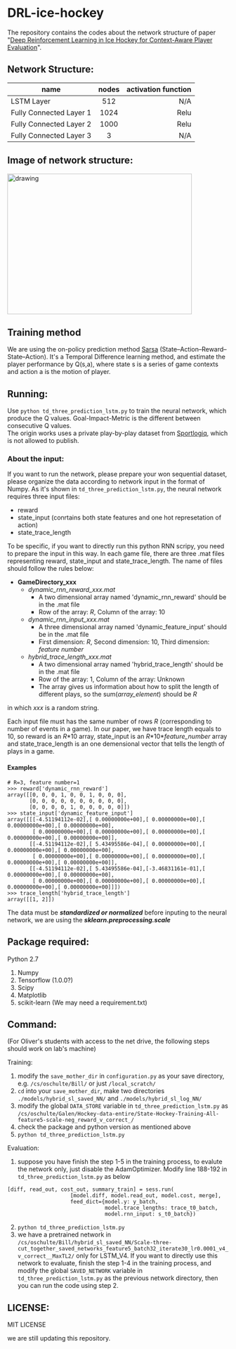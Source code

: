 # DRL-ice-hockey

The repository contains the codes about the network structure of paper "[Deep Reinforcement Learning in Ice Hockey
for Context-Aware Player Evaluation](https://www.ijcai.org/proceedings/2018/0478.pdf)".  

## Network Structure:  

| name        | nodes           | activation function  |
| ------------- |:-------------:| -----:|
| LSTM Layer    | 512           | N/A |
| Fully Connected Layer 1| 1024     |  Relu |
| Fully Connected Layer 2| 1000      |  Relu |
| Fully Connected Layer 3| 3      |  N/A |

## Image of network structure:  

<img src=./images/DP-lstm-model-structure.png alt="drawing" height="320" width="420"/>

<!---![model-structure](./images/DP-lstm-model-structure.png =250x250)--->

## Training method 
We are using the on-policy prediction method [Sarsa](https://en.wikipedia.org/wiki/State%E2%80%93action%E2%80%93reward%E2%80%93state%E2%80%93action) (State–Action–Reward–State–Action).
It's a Temporal Difference learning method, and estimate the player performance by Q(s,a), where state s is a series of game contexts and action a is the motion of player.

## Running:  
Use ```python td_three_prediction_lstm.py``` to train the neural network, which produce the Q values. Goal-Impact-Metric is the different between consecutive Q values.  
The origin works uses a private play-by-play dataset from [Sportlogiq](http://sportlogiq.com/en/), which is not allowed to publish. 

### About the input: 
If you want to run the network, please prepare your won sequential dataset, please organize the data according to network input in the format of Numpy. As it's shown in ```td_three_prediction_lstm.py```, the neural network requires three input files: 

* reward
* state_input (conrtains both state features and one hot represetation of action) 
* state_trace_length

To be specific, if you want to directly run this python RNN scripy, you need to prepare the input in this way. In each game file, there are three .mat files representing reward, state_input and state_trace_length. The name of files should follow the rules below:
 
 - **GameDirectory_xxx**
   - *dynamic_rnn_reward_xxx.mat*
     - A two dimensional array named 'dynamic_rnn_reward' should be in the .mat file
     - Row of the array: _R_, Column of the array: 10
   - *dynamic_rnn_input_xxx.mat*
     - A three dimensional array named 'dynamic_feature_input' should be in the .mat file
     - First dimension: _R_, Second dimension: 10, Third dimension: _feature number_
   - *hybrid_trace_length_xxx.mat*
     - A two dimensional array named 'hybrid_trace_length' should be in the .mat file
     - Row of the array: 1, Column of the array: Unknown
     - The array gives us information about how to split the length of different plays, so the sum(_array_element_) should be _R_
 
 in which *xxx* is a random string.
 
Each input file must has the same number of rows _R_ (corresponding to number of events in a game). In our paper, we have trace length equals to 10, so reward is an _R_\*10 array, state_input is an _R_\*10\*_feature_number_ array and state_trace_length is an one demensional vector that tells the length of plays in a game.

#### Examples
```
# R=3, feature number=1
>>> reward['dynamic_rnn_reward']
array([[0, 0, 0, 1, 0, 0, 1, 0, 0, 0],
       [0, 0, 0, 0, 0, 0, 0, 0, 0, 0],
       [0, 0, 0, 0, 1, 0, 0, 0, 0, 0]])
>>> state_input['dynamic_feature_input']
array([[[-4.51194112e-02],[ 0.00000000e+00],[ 0.00000000e+00],[ 0.00000000e+00],[ 0.00000000e+00],
        [ 0.00000000e+00],[ 0.00000000e+00],[ 0.00000000e+00],[ 0.00000000e+00],[ 0.00000000e+00]],
       [[-4.51194112e-02],[ 5.43495586e-04],[ 0.00000000e+00],[ 0.00000000e+00],[ 0.00000000e+00],
        [ 0.00000000e+00],[ 0.00000000e+00],[ 0.00000000e+00],[ 0.00000000e+00],[ 0.00000000e+00]],
       [[-4.51194112e-02],[ 5.43495586e-04],[-3.46831161e-01],[ 0.00000000e+00],[ 0.00000000e+00],
        [ 0.00000000e+00],[ 0.00000000e+00],[ 0.00000000e+00],[ 0.00000000e+00],[ 0.00000000e+00]]])
>>> trace_length['hybrid_trace_length']
array([[1, 2]])
```

The data must be ***standardized or normalized*** before inputing to the neural network, we are using the ***sklearn.preprocessing.scale*** 

## Package required:
Python 2.7
1. Numpy
2. Tensorflow (1.0.0?)
3. Scipy
4. Matplotlib
5. scikit-learn
(We may need a requirement.txt)

## Command:
(For Oliver's students with access to the net drive, the following steps should work on lab's machine)

Training:
1. modify the `save_mother_dir` in `configuration.py` as your save directory, e.g. `/cs/oschulte/Bill/` or just `/local_scratch/`
2. `cd` into your `save_mother_dir`,  make two directories `./models/hybrid_sl_saved_NN/` and `./models/hybrid_sl_log_NN/`
3. modify the global `DATA_STORE` variable in `td_three_prediction_lstm.py` as `/cs/oschulte/Galen/Hockey-data-entire/State-Hockey-Training-All-feature5-scale-neg_reward_v_correct_/`
4. check the package and python version as mentioned above
5. `python td_three_prediction_lstm.py`

Evaluation:
1. suppose you have finish the step 1-5 in the training process, to evalute the network only, just disable the AdamOptimizer. Modify line 188-192 in `td_three_prediction_lstm.py` as below
```
[diff, read_out, cost_out, summary_train] = sess.run(
                    [model.diff, model.read_out, model.cost, merge],
                    feed_dict={model.y: y_batch,
                               model.trace_lengths: trace_t0_batch,
                               model.rnn_input: s_t0_batch})
```
2. `python td_three_prediction_lstm.py`
3. we have a pretrained network in `/cs/oschulte/Bill/hybrid_sl_saved_NN/Scale-three-cut_together_saved_networks_feature5_batch32_iterate30_lr0.0001_v4_v_correct__MaxTL2/` only for LSTM_V4. If you want to directly use this network to evaluate, finish the step 1-4 in the training process, and modify the global `SAVED_NETWORK` variable in `td_three_prediction_lstm.py` as the previous network directory, then you can run the code using step 2.


## LICENSE:
MIT LICENSE

we are still updating this repository.
